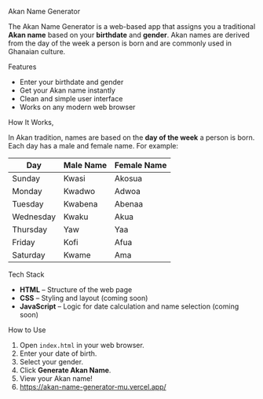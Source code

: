  Akan Name Generator 

The Akan Name Generator is a web-based app that assigns you a traditional **Akan name** based on your **birthdate** and **gender**. Akan names are derived from the day of the week a person is born and are commonly used in Ghanaian culture.

Features

- Enter your birthdate and gender
- Get your Akan name instantly
- Clean and simple user interface
- Works on any modern web browser

How It Works,

In Akan tradition, names are based on the **day of the week** a person is born. Each day has a male and female name. For example:

| Day       | Male Name | Female Name |
|-----------|-----------|-------------|
| Sunday    | Kwasi     | Akosua      |
| Monday    | Kwadwo    | Adwoa       |
| Tuesday   | Kwabena   | Abenaa      |
| Wednesday | Kwaku     | Akua        |
| Thursday  | Yaw       | Yaa         |
| Friday    | Kofi      | Afua        |
| Saturday  | Kwame     | Ama         |

 Tech Stack

- **HTML** – Structure of the web page
- **CSS** – Styling and layout (coming soon)
- **JavaScript** – Logic for date calculation and name selection (coming soon)

 How to Use

1. Open `index.html` in your web browser.
2. Enter your date of birth.
3. Select your gender.
4. Click **Generate Akan Name**.
5. View your Akan name!
6. https://akan-name-generator-mu.vercel.app/
